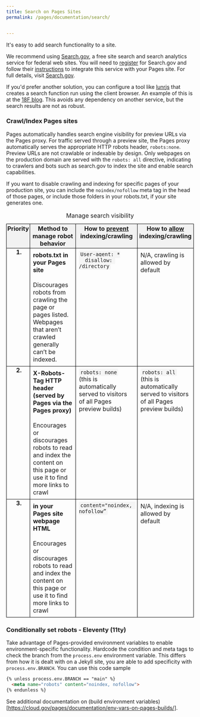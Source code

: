 ```yaml
---
title: Search on Pages Sites
permalink: /pages/documentation/search/


---
```


It's easy to add search functionality to a site.

We recommend using [Search.gov][], a free site search and search analytics service for federal web sites. You will need to [register](https://search.usa.gov/signup) for Search.gov and follow their [instructions](https://search.gov/get-started/searchgov-for-cloudgov-pages.html) to integrate this service with your Pages site. For full details, visit [Search.gov][]. 

If you'd prefer another solution, you can configure a tool like [lunrjs](https://lunrjs.com/) that creates a search function run using the client browser. An example of this is at the [18F blog](https://18f.gsa.gov/blog/). This avoids any dependency on another service, but the search results are not as robust.

[Search.gov]: https://search.gov/

### Crawl/Index Pages sites

Pages automatically handles search engine visibility for preview URLs via the Pages proxy. For traffic  served through a preview site, the Pages proxy automatically serves the appropriate HTTP robots header, `robots:none`. Preview URLs are not crawlable or indexable by design. Only webpages on the production domain are served with the  `robots: all` directive, indicating to crawlers and bots such as search.gov to index the site and enable search capabilities. 


If you want to disable crawling and indexing for specific pages of your production site, you can include the `noindex/nofollow` meta tag in the head of those pages, or include those folders in your robots.txt, if your site generates one.

<table style="border-collapse: collapse; width: 100%;">
<caption>
Manage search visibility
</caption>
<thead>
<tr style="height: 1.875rem;">
  <th scope="col" style="border: 0.0625rem solid black; padding: 0.125rem; vertical-align: top; background-color: #f2f2f2;"><strong>Priority</strong></th>
  <th scope="col" style="border: 0.0625rem solid black; padding: 0.125rem; vertical-align: top;background-color: #f2f2f2;"><strong>Method to manage robot behavior</strong></th>
  <th scope="col" style="border: 0.0625rem solid black; padding: 0.125rem; vertical-align: top;background-color: #f2f2f2;"><strong>How to <u>prevent</u> indexing/crawling</strong></th>
  <th scope="col" style="border: 0.0625rem solid black; padding: 0.125rem; vertical-align: top;background-color: #f2f2f2;"><strong>How to <u>allow</u> indexing/crawling</strong></th>
</tr>
</thead>
<tbody>
<tr>
  <th scope="row"style="border: 0.0625rem solid black; padding: 0rem 0rem 0rem 0.25rem; vertical-align: top; width: 1.25rem;"><strong>1.</strong></th>
  <td style="border: 0.0625rem solid black; padding: 0.5rem; vertical-align: top;"><strong>robots.txt in your Pages site</strong><br><br>Discourages robots from crawling the page or pages listed. Webpages that aren’t crawled generally can’t be indexed.</td>
  <td style="border: 0.0625rem solid black; padding: 0.5rem; vertical-align: top;"><code style="background-color: #f5f5f5; padding: 0.125rem 0.25rem; border-radius: 0.25rem;">User-agent: *
  disallow: /directory</code></td>
  <td style="border: 0.0625rem solid black; padding: 0.5rem; vertical-align: top;">N/A, crawling is allowed by default</td>
</tr>
<tr>
  <th scope="row"style="border: 0.0625rem solid black; padding: 0rem 0rem 0rem 0.25rem; vertical-align: top; width: 1.25rem;"><strong>2.</strong></th>
  <td style="border: 0.0625rem solid black; padding: 0.5rem; vertical-align: top;"><strong>X-Robots-Tag HTTP header (served by Pages via the Pages proxy)</strong><br><br>Encourages or discourages robots to read and index the content on this page or use it to find more links to crawl</td>
  <td style="border: 0.0625rem solid black; padding: 0.5rem; vertical-align: top;"><code style="background-color: #f5f5f5; padding: 0.125rem 0.25rem; border-radius: 0.25rem;">robots: none</code><br>(this is automatically served to  visitors of all Pages preview builds)</td>
  <td style="border: 0.0625rem solid black; padding: 0.5rem; vertical-align: top;"><code style="background-color: #f5f5f5; padding: 0.125rem 0.25rem; border-radius: 0.25rem;">robots: all</code><br>(this is automatically served to  visitors of all Pages preview builds)</td>
</tr>
<tr>
  <th scope="row" style="border: 0.0625rem solid black; padding: 0rem 0rem 0rem 0.25rem; vertical-align: top; width: 1.25rem;"><strong>3.</strong></th>
  <td style="border: 0.0625rem solid black; padding: 0.5rem; vertical-align: top;"><strong><meta name="robots"> in your Pages site webpage HTML
</strong><br><br>Encourages or discourages robots to read and index the content on this page or use it to find more links to crawl</td>
  <td style="border: 0.0625rem solid black; padding: 0.5rem; vertical-align: top;"><code style="background-color: #f5f5f5; padding: 0.125rem 0.25rem; border-radius: 0.25rem;">content="noindex, nofollow”</code></td>
  <td style="border: 0.0625rem solid black; padding: 0.5rem; vertical-align: top;">N/A, indexing is allowed by default</td>
</tr>
</tbody>
</table>


### Conditionally set robots - Eleventy (11ty) 

Take advantage of Pages-provided environment variables to enable environment-specific functionality. Hardcode the condition and meta tags to check the branch from the `process.env` environment variable. This differs from how it is dealt with on a Jekyll site, you are able to add specificity with `process.env.BRANCH`. 
You can use this code sample 

```html
{% unless process.env.BRANCH == "main" %}
  <meta name="robots" content="noindex, nofollow">
{% endunless %}
```

See additional documentation on (build environment variables)[https://cloud.gov/pages/documentation/env-vars-on-pages-builds/].